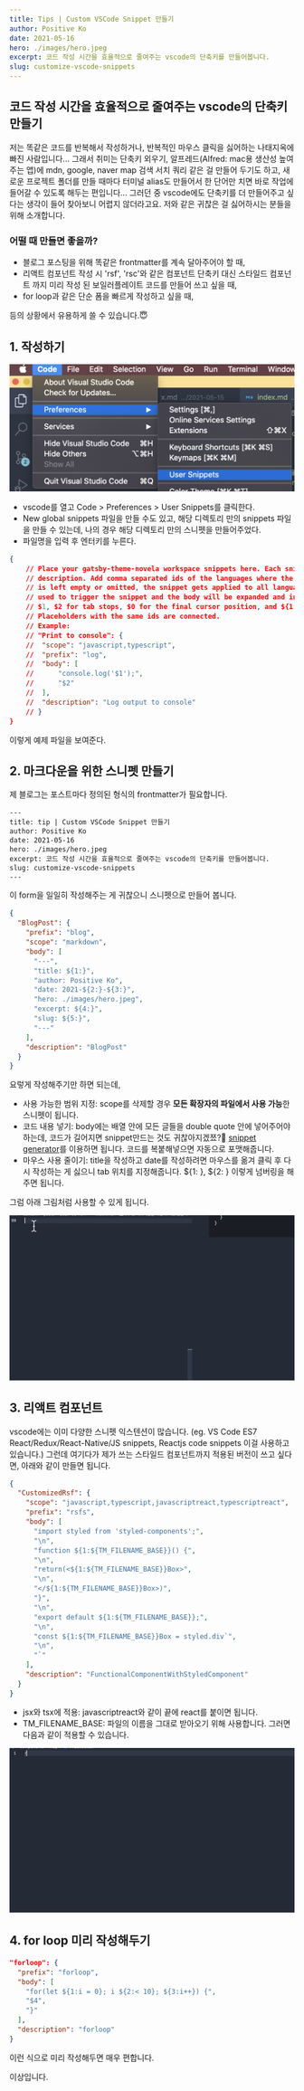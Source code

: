 ```yaml
---
title: Tips | Custom VSCode Snippet 만들기
author: Positive Ko
date: 2021-05-16
hero: ./images/hero.jpeg
excerpt: 코드 작성 시간을 효율적으로 줄여주는 vscode의 단축키를 만들어봅니다.
slug: customize-vscode-snippets
---
```


## 코드 작성 시간을 효율적으로 줄여주는 vscode의 단축키 만들기

저는 똑같은 코드를 반복해서 작성하거나, 반복적인 마우스 클릭을 싫어하는 나태지옥에 빠진 사람입니다...
그래서 취미는 단축키 외우기, 알프레드(Alfred: mac용 생산성 높여주는 앱)에 mdn, google, naver map 검색 서치 쿼리 같은 걸 만들어 두기도 하고, 새로운 프로젝트 폴더를 만들 때마다 터미널 alias도 만들어서 한 단어만 치면 바로 작업에 들어갈 수 있도록 해두는 편입니다...
그러던 중 vscode에도 단축키를 더 만들어주고 싶다는 생각이 들어 찾아보니 어렵지 않더라고요. 저와 같은 귀찮은 걸 싫어하시는 분들을 위해 소개합니다.




### 어떨 때 만들면 좋을까?

- 블로그 포스팅을 위해 똑같은 frontmatter를 계속 달아주어야 할 때,
- 리액트 컴포넌트 작성 시 'rsf', 'rsc'와 같은 컴포넌트 단축키 대신 스타일드 컴포넌트 까지 미리 작성 된 보일러플레이트 코드를 만들어 쓰고 싶을 때,
- for loop과 같은 단순 폼을 빠르게 작성하고 싶을 때,

등의 상황에서 유용하게 쓸 수 있습니다.😇


## 1. 작성하기

<div className="Image__Small">
  <img
    src="./images/preference.png"
    title="preference"
    alt="preference"
  />
</div>

- vscode를 열고 Code > Preferences > User Snippets를 클릭한다.
- New global snippets 파일을 만들 수도 있고, 해당 디렉토리 만의 snippets 파일을
만들 수 있는데, 나의 경우 해당 디렉토리 만의 스니펫을 만들어주었다.
- 파일명을 입력 후 엔터키를 누른다.


```json
{
	// Place your gatsby-theme-novela workspace snippets here. Each snippet is defined under a snippet name and has a scope, prefix, body and 
	// description. Add comma separated ids of the languages where the snippet is applicable in the scope field. If scope 
	// is left empty or omitted, the snippet gets applied to all languages. The prefix is what is 
	// used to trigger the snippet and the body will be expanded and inserted. Possible variables are: 
	// $1, $2 for tab stops, $0 for the final cursor position, and ${1:label}, ${2:another} for placeholders. 
	// Placeholders with the same ids are connected.
	// Example:
	// "Print to console": {
	// 	"scope": "javascript,typescript",
	// 	"prefix": "log",
	// 	"body": [
	// 		"console.log('$1');",
	// 		"$2"
	// 	],
	// 	"description": "Log output to console"
	// }
}
```

이렇게 예제 파일을 보여준다. 


## 2. 마크다운을 위한 스니펫 만들기

제 블로그는 포스트마다 정의된 형식의 frontmatter가 필요합니다.

```
---
title: tip | Custom VSCode Snippet 만들기
author: Positive Ko
date: 2021-05-16
hero: ./images/hero.jpeg
excerpt: 코드 작성 시간을 효율적으로 줄여주는 vscode의 단축키를 만들어봅니다.
slug: customize-vscode-snippets
---
```

이 form을 일일히 작성해주는 게 귀찮으니 스니펫으로 만들어 봅니다.


```json
{
  "BlogPost": {
    "prefix": "blog",
    "scope": "markdown",
    "body": [
      "---",
      "title: ${1:}",
      "author: Positive Ko",
      "date: 2021-${2:}-${3:}",
      "hero: ./images/hero.jpeg",
      "excerpt: ${4:}",
      "slug: ${5:}",
      "---"
    ],
    "description": "BlogPost"
  }
}

```

요렇게 작성해주기만 하면 되는데, 
- 사용 가능한 범위 지정: scope를 삭제할 경우 **모든 확장자의 파일에서 사용 가능**한 스니펫이 됩니다.
- 코드 내용 넣기: body에는 배열 안에 모든 글들을 double quote 안에 넣어주어야 하는데,
코드가 길어지면 snippet만드는 것도 귀찮아지겠쬬?🥱
[snippet generator]([https://link](https://snippet-generator.app/?description=post&tabtrigger=&snippet=&mode=vscode))를 이용하면 됩니다.
코드를 복붙해넣으면 자동으로 포맷해줍니다.
- 마우스 사용 줄이기: title을 작성하고 date를 작성하려면 마우스를 옮겨 클릭 후 다시 작성하는 게 싫으니 tab 위치를 지정해줍니다. ${1: }, ${2: } 이렇게 넘버링을 해주면 됩니다.

그럼 아래 그림처럼 사용할 수 있게 됩니다.


<div className="Image__Small">
  <img
    src="./images/detail.gif"
    title="detail"
    alt="detail"
  />
</div>

## 3. 리액트 컴포넌트 

vscode에는 이미 다양한 스니펫 익스텐션이 많습니다.
(eg. VS Code ES7 React/Redux/React-Native/JS snippets, Reactjs code snippets 이걸 사용하고 있습니다.)
그런데 여기다가 제가 쓰는 스타일드 컴포넌트까지 적용된 버전이 쓰고 싶다면, 아래와 같이 만들면 됩니다.

```json
{
  "CustomizedRsf": {
    "scope": "javascript,typescript,javascriptreact,typescriptreact",
    "prefix": "rsfs",
    "body": [
      "import styled from 'styled-components';",
      "\n",
      "function ${1:${TM_FILENAME_BASE}}() {",
      "\n",
      "return(<${1:${TM_FILENAME_BASE}}Box>",
      "\n",
      "</${1:${TM_FILENAME_BASE}}Box>)",
      "}",
      "\n",
      "export default ${1:${TM_FILENAME_BASE}};",
      "\n",
      "const ${1:${TM_FILENAME_BASE}}Box = styled.div`",
      "\n",
      "`"
    ],
    "description": "FunctionalComponentWithStyledComponent"
  }
}
```

- jsx와 tsx에 적용: javascriptreact와 같이 끝에 react를 붙이면 됩니다.
- TM_FILENAME_BASE: 파일의 이름을 그대로 받아오기 위해 사용합니다. 그러면 다음과 같이 적용할 수 있습니다.
  
<div className="Image__Small">
  <img
    src="./images/react.gif"
    title="react"
    alt="react"
  />
</div>

## 4. for loop 미리 작성해두기
```json
"forloop": {
  "prefix": "forloop",
  "body": [
    "for(let ${1:i = 0}; i ${2:< 10}; ${3:i++}) {",
    "$4",
    "}"
  ],
  "description": "forloop"
}
```

이런 식으로 미리 작성해두면 매우 편합니다.



이상입니다.


